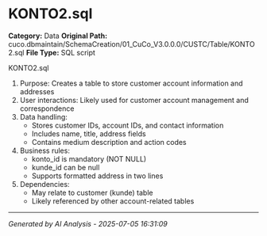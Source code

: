 # KONTO2.sql

**Category:** Data
**Original Path:** cuco.dbmaintain/SchemaCreation/01_CuCo_V3.0.0.0/CUSTC/Table/KONTO2.sql
**File Type:** SQL script

KONTO2.sql
1. Purpose: Creates a table to store customer account information and addresses
2. User interactions: Likely used for customer account management and correspondence
3. Data handling:
   - Stores customer IDs, account IDs, and contact information
   - Includes name, title, address fields
   - Contains medium description and action codes
4. Business rules:
   - konto_id is mandatory (NOT NULL)
   - kunde_id can be null
   - Supports formatted address in two lines
5. Dependencies:
   - May relate to customer (kunde) table
   - Likely referenced by other account-related tables

---
*Generated by AI Analysis - 2025-07-05 16:31:09*
